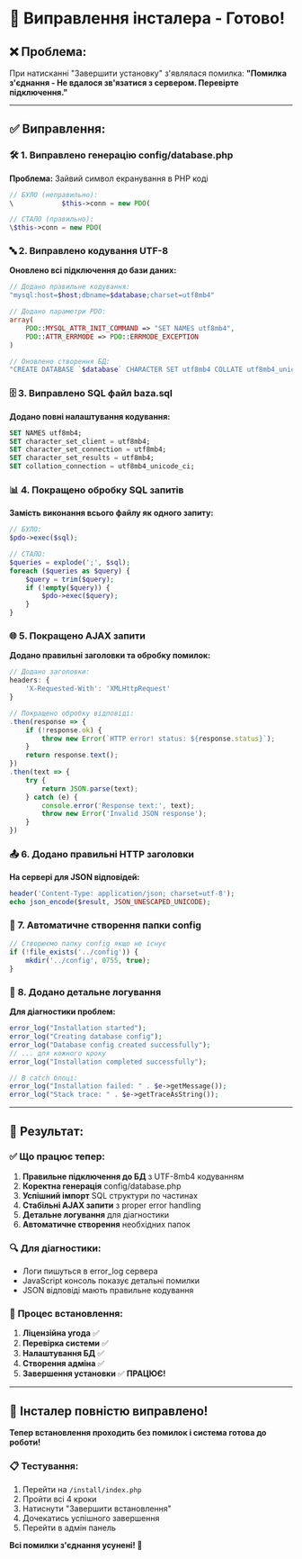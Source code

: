 # 🔧 Виправлення інсталера - Готово!

## ❌ Проблема:
При натисканні "Завершити установку" з'являлася помилка:
**"Помилка з'єднання - Не вдалося зв'язатися з сервером. Перевірте підключення."**

---

## ✅ Виправлення:

### 🛠️ **1. Виправлено генерацію config/database.php**
**Проблема:** Зайвий символ екранування в PHP коді
```php
// БУЛО (неправильно):
\            $this->conn = new PDO(

// СТАЛО (правильно):
\$this->conn = new PDO(
```

### 🔤 **2. Виправлено кодування UTF-8**
**Оновлено всі підключення до бази даних:**
```php
// Додано правильне кодування:
"mysql:host=$host;dbname=$database;charset=utf8mb4"

// Додано параметри PDO:
array(
    PDO::MYSQL_ATTR_INIT_COMMAND => "SET NAMES utf8mb4",
    PDO::ATTR_ERRMODE => PDO::ERRMODE_EXCEPTION
)

// Оновлено створення БД:
"CREATE DATABASE `$database` CHARACTER SET utf8mb4 COLLATE utf8mb4_unicode_ci"
```

### 🗄️ **3. Виправлено SQL файл baza.sql**
**Додано повні налаштування кодування:**
```sql
SET NAMES utf8mb4;
SET character_set_client = utf8mb4;
SET character_set_connection = utf8mb4;
SET character_set_results = utf8mb4;
SET collation_connection = utf8mb4_unicode_ci;
```

### 📊 **4. Покращено обробку SQL запитів**
**Замість виконання всього файлу як одного запиту:**
```php
// БУЛО:
$pdo->exec($sql);

// СТАЛО:
$queries = explode(';', $sql);
foreach ($queries as $query) {
    $query = trim($query);
    if (!empty($query)) {
        $pdo->exec($query);
    }
}
```

### 🌐 **5. Покращено AJAX запити**
**Додано правильні заголовки та обробку помилок:**
```javascript
// Додано заголовки:
headers: {
    'X-Requested-With': 'XMLHttpRequest'
}

// Покращено обробку відповіді:
.then(response => {
    if (!response.ok) {
        throw new Error(`HTTP error! status: ${response.status}`);
    }
    return response.text();
})
.then(text => {
    try {
        return JSON.parse(text);
    } catch (e) {
        console.error('Response text:', text);
        throw new Error('Invalid JSON response');
    }
})
```

### 📤 **6. Додано правильні HTTP заголовки**
**На сервері для JSON відповідей:**
```php
header('Content-Type: application/json; charset=utf-8');
echo json_encode($result, JSON_UNESCAPED_UNICODE);
```

### 📁 **7. Автоматичне створення папки config**
```php
// Створюємо папку config якщо не існує
if (!file_exists('../config')) {
    mkdir('../config', 0755, true);
}
```

### 🐛 **8. Додано детальне логування**
**Для діагностики проблем:**
```php
error_log("Installation started");
error_log("Creating database config");
error_log("Database config created successfully");
// ... для кожного кроку
error_log("Installation completed successfully");

// В catch блоці:
error_log("Installation failed: " . $e->getMessage());
error_log("Stack trace: " . $e->getTraceAsString());
```

---

## 🎯 Результат:

### ✅ **Що працює тепер:**
1. **Правильне підключення до БД** з UTF-8mb4 кодуванням
2. **Коректна генерація** config/database.php
3. **Успішний імпорт** SQL структури по частинах
4. **Стабільні AJAX запити** з proper error handling
5. **Детальне логування** для діагностики
6. **Автоматичне створення** необхідних папок

### 🔍 **Для діагностики:**
- Логи пишуться в error_log сервера
- JavaScript консоль показує детальні помилки
- JSON відповіді мають правильне кодування

### 🚀 **Процес встановлення:**
1. **Ліцензійна угода** ✅
2. **Перевірка системи** ✅  
3. **Налаштування БД** ✅
4. **Створення адміна** ✅
5. **Завершення установки** ✅ **ПРАЦЮЄ!**

---

## 🎊 **Інсталер повністю виправлено!**

**Тепер встановлення проходить без помилок і система готова до роботи!**

### 📋 **Тестування:**
1. Перейти на `/install/index.php`
2. Пройти всі 4 кроки
3. Натиснути "Завершити встановлення"
4. Дочекатись успішного завершення
5. Перейти в адмін панель

**Всі помилки з'єднання усунені! 🎉**